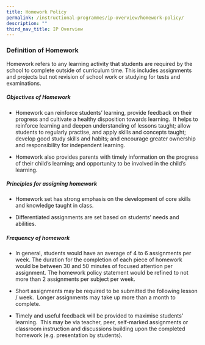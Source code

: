 ```yaml
---
title: Homework Policy
permalink: /instructional-programmes/ip-overview/homework-policy/
description: ""
third_nav_title: IP Overview
---
```

### Definition of Homework

Homework refers to any learning activity that students are required by the school to complete outside of curriculum time. This includes assignments and projects but not revision of school work or studying for tests and examinations.

  

##### Objectives of Homework

*   Homework can reinforce students’ learning, provide feedback on their progress and cultivate a healthy disposition towards learning.  It helps to reinforce learning and deepen understanding of lessons taught; allow students to regularly practise, and apply skills and concepts taught; develop good study skills and habits; and encourage greater ownership and responsibility for independent learning.  
    
*   Homework also provides parents with timely information on the progress of their child’s learning; and opportunity to be involved in the child’s learning.
    

  

##### Principles for assigning homework

*   Homework set has strong emphasis on the development of core skills and knowledge taught in class.  
    
*   Differentiated assignments are set based on students’ needs and abilities.
    

  

##### Frequency of homework

*   In general, students would have an average of 4 to 6 assignments per week. The duration for the completion of each piece of homework would be between 30 and 50 minutes of focused attention per assignment. The homework policy statement would be refined to not more than 2 assignments per subject per week.  
    
*   Short assignments may be required to be submitted the following lesson / week.  Longer assignments may take up more than a month to complete.  
    
*   Timely and useful feedback will be provided to maximise students’ learning.  This may be via teacher, peer, self-marked assignments or classroom instruction and discussions building upon the completed homework (e.g. presentation by students).